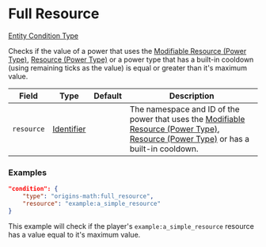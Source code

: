 # Full Resource

[Entity Condition Type](../entity_condition_types.md)

Checks if the value of a power that uses the [Modifiable Resource (Power Type)](../power_types/modifiable_resource.md), [Resource (Power Type)](https://origins.readthedocs.io/en/latest/types/power_types/resource/) or a power type that has a built-in cooldown (using remaining ticks as the value) is equal or greater than it's maximum value.

| Field			| Type		| Default		| Description								|
|---------------|-----------|---------------|-------------------------------------------|
| `resource`	|[Identifier](https://origins.readthedocs.io/en/latest/types/data_types/identifier/)|	| The namespace and ID of the power that uses the  [Modifiable Resource (Power Type)](../power_types/modifiable_resource.md), [Resource (Power Type)](https://origins.readthedocs.io/en/latest/types/power_types/resource/) or has a built-in cooldown. |

### Examples
```json
"condition": {
    "type": "origins-math:full_resource",
    "resource": "example:a_simple_resource"
}
```
This example will check if the player's `example:a_simple_resource` resource has a value equal to it's maximum value.
